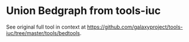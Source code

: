 # Union Bedgraph from tools-iuc

See original full tool in context at https://github.com/galaxyproject/tools-iuc/tree/master/tools/bedtools.
